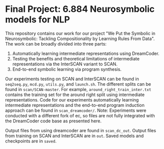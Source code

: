# Final Project: 6.884 Neurosymbolic models for NLP

This repository contains our work for our project "We Put the Symbolic in Neurosymbolic: Tackling Compositionality by Learning Rules From Data".
The work can be broadly divided into three parts:

1. Automatically learning intermediate representations using DreamCoder.
2. Testing the benefits and theoretical limitations of intermediate
   representations via the InterSCAN variant to SCAN.
3. End-to-end symbolic learning via program synthesis.

Our experiments testing on SCAN and InterSCAN can be found in
`seq2seq.py`, `mcd.py`, `utils.py`, and `launch.sh`. The different splits can be found
in `scan/SCAN-master`. For example, `around_right_train_inter.txt` contains the training set for the around right split using intermediate representations.
Code for our experiments automatically learning intermediate representations and the end-to-end program induction approach can be found in `scan_dreamcoder/`. Note: Experiments were conducted with a different fork of ec, so files are not fully integrated with the DreamCoder code base as presented here. 

Output files from using dreamcoder are found in `scan_dc_out`. Output files from
training on SCAN and InterSCAN are in `out`. Saved models and checkpoints are in
`saved`.

